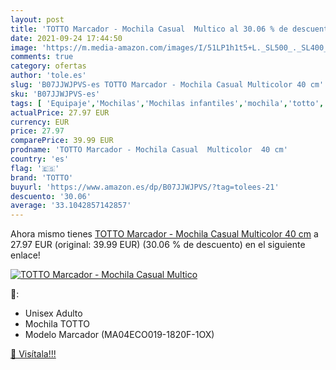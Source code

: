```yaml
---
layout: post
title: 'TOTTO Marcador - Mochila Casual  Multico al 30.06 % de descuento'
date: 2021-09-24 17:44:50
image: 'https://m.media-amazon.com/images/I/51LP1h1t5+L._SL500_._SL400_.jpg'
comments: true
category: ofertas
author: 'tole.es'
slug: 'B07JJWJPVS-es TOTTO Marcador - Mochila Casual Multicolor 40 cm'
sku: 'B07JJWJPVS-es'
tags: [ 'Equipaje','Mochilas','Mochilas infantiles','mochila','totto', ]
actualPrice: 27.97 EUR
currency: EUR
price: 27.97
comparePrice: 39.99 EUR
prodname: 'TOTTO Marcador - Mochila Casual  Multicolor  40 cm'
country: 'es'
flag: '🇪🇸'
brand: 'TOTTO'
buyurl: 'https://www.amazon.es/dp/B07JJWJPVS/?tag=tolees-21'
descuento: '30.06'
average: '33.1042857142857'
---
```


Ahora mismo tienes [TOTTO Marcador - Mochila Casual  Multicolor  40 cm](https://www.amazon.es/dp/B07JJWJPVS/?tag=tolees-21) a 27.97 EUR (original: 39.99 EUR) (30.06 %  de descuento) en el siguiente enlace!

[![TOTTO Marcador - Mochila Casual  Multico](https://m.media-amazon.com/images/I/51LP1h1t5+L._SL500_._SL400_.jpg)](https://www.amazon.es/dp/B07JJWJPVS/?tag=tolees-21)

🔎:

- Unisex Adulto
- Mochila TOTTO
- Modelo Marcador (MA04ECO019-1820F-1OX)

[🛒 Visítala!!!](https://www.amazon.es/dp/B07JJWJPVS/?tag=tolees-21)
